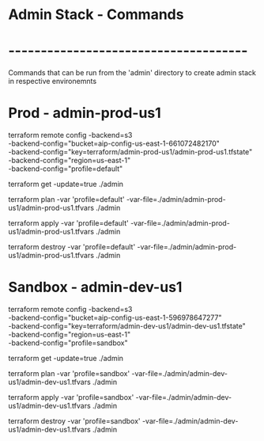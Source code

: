 # Admin Stack - Commands  
# -------------------------------------  

Commands that can be run from the 'admin' directory to create admin stack in respective environemnts

# Prod - admin-prod-us1

terraform remote config -backend=s3 \
	-backend-config="bucket=aip-config-us-east-1-661072482170" \
	-backend-config="key=terraform/admin-prod-us1/admin-prod-us1.tfstate" \
	-backend-config="region=us-east-1" \
	-backend-config="profile=default"

terraform get -update=true ./admin

terraform plan -var 'profile=default' -var-file=./admin/admin-prod-us1/admin-prod-us1.tfvars ./admin

terraform apply -var 'profile=default' -var-file=./admin/admin-prod-us1/admin-prod-us1.tfvars ./admin

terraform destroy -var 'profile=default' -var-file=./admin/admin-prod-us1/admin-prod-us1.tfvars ./admin


# Sandbox - admin-dev-us1

terraform remote config -backend=s3 \
	-backend-config="bucket=aip-config-us-east-1-596978647277" \
	-backend-config="key=terraform/admin-dev-us1/admin-dev-us1.tfstate" \
	-backend-config="region=us-east-1" \
	-backend-config="profile=sandbox"

terraform get -update=true ./admin

terraform plan  -var 'profile=sandbox' -var-file=./admin/admin-dev-us1/admin-dev-us1.tfvars ./admin

terraform apply -var 'profile=sandbox' -var-file=./admin/admin-dev-us1/admin-dev-us1.tfvars ./admin

terraform destroy -var 'profile=sandbox' -var-file=./admin/admin-dev-us1/admin-dev-us1.tfvars ./admin